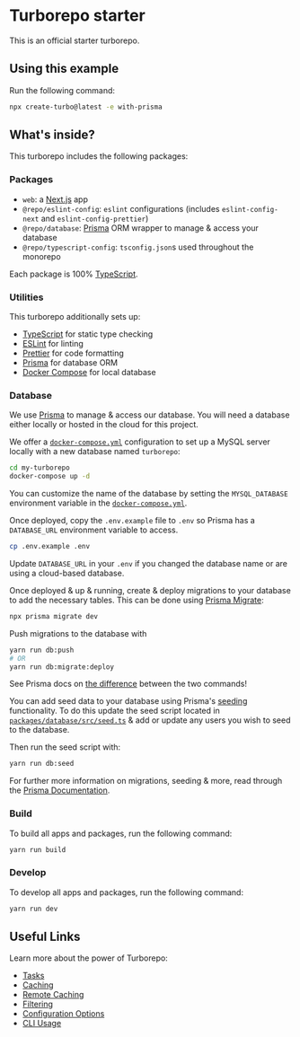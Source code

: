# Turborepo starter

This is an official starter turborepo.

## Using this example

Run the following command:

```sh
npx create-turbo@latest -e with-prisma
```

## What's inside?

This turborepo includes the following packages:

### Packages

- `web`: a [Next.js](https://nextjs.org/) app
- `@repo/eslint-config`: `eslint` configurations (includes `eslint-config-next` and `eslint-config-prettier`)
- `@repo/database`: [Prisma](https://prisma.io/) ORM wrapper to manage & access your database
- `@repo/typescript-config`: `tsconfig.json`s used throughout the monorepo

Each package is 100% [TypeScript](https://www.typescriptlang.org/).

### Utilities

This turborepo additionally sets up:

- [TypeScript](https://www.typescriptlang.org/) for static type checking
- [ESLint](https://eslint.org/) for linting
- [Prettier](https://prettier.io) for code formatting
- [Prisma](https://prisma.io/) for database ORM
- [Docker Compose](https://docs.docker.com/compose/) for local database

### Database

We use [Prisma](https://prisma.io/) to manage & access our database. You will
need a database either locally or hosted in the cloud for this project.

We offer a [`docker-compose.yml`][1] configuration to set up a MySQL server
locally with a new database named `turborepo`:

```bash
cd my-turborepo
docker-compose up -d
```

You can customize the name of the database by setting the `MYSQL_DATABASE`
environment variable in the [`docker-compose.yml`](./docker-compose.yml).

Once deployed, copy the `.env.example` file to `.env` so Prisma has a
`DATABASE_URL` environment variable to access.

```bash
cp .env.example .env
```

Update `DATABASE_URL` in your `.env` if you changed the database name or are
using a cloud-based database.

Once deployed & up & running, create & deploy migrations to your database to add
the necessary tables. This can be done using
[Prisma Migrate](https://www.prisma.io/migrate):

```bash
npx prisma migrate dev
```

Push migrations to the database with

```bash
yarn run db:push
# OR
yarn run db:migrate:deploy
```

See Prisma docs on [the difference][2] between the two commands!

You can add seed data to your database using Prisma's [seeding][3]
functionality. To do this update the seed script located in
[`packages/database/src/seed.ts`][4] & add or update any users you wish to seed
to the database.

Then run the seed script with:

```bash
yarn run db:seed
```

For further more information on migrations, seeding & more, read through the
[Prisma Documentation](https://www.prisma.io/docs/).

### Build

To build all apps and packages, run the following command:

```bash
yarn run build
```

### Develop

To develop all apps and packages, run the following command:

```bash
yarn run dev
```

## Useful Links

Learn more about the power of Turborepo:

- [Tasks](https://turbo.build/repo/docs/core-concepts/monorepos/running-tasks)
- [Caching](https://turbo.build/repo/docs/core-concepts/caching)
- [Remote Caching](https://turbo.build/repo/docs/core-concepts/remote-caching)
- [Filtering](https://turbo.build/repo/docs/core-concepts/monorepos/filtering)
- [Configuration Options](https://turbo.build/repo/docs/reference/configuration)
- [CLI Usage](https://turbo.build/repo/docs/reference/command-line-reference)

[1]: https://docs.docker.com/compose/
[2]: https://www.prisma.io/docs/concepts/components/prisma-migrate/db-push#choosing-db-push-or-prisma-migrate
[3]: https://www.prisma.io/docs/guides/database/seed-database

[4]: [./packages/database/src/seed.ts]
